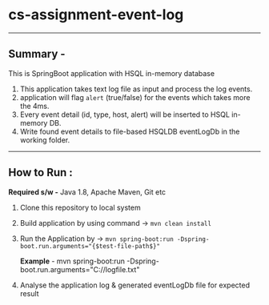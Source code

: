 # cs-assignment-event-log
-------------------------------------------------------------------------

## Summary - 

This is SpringBoot application with HSQL in-memory database

1. This application takes text log file as input and process the log events.
2. application will flag `alert` (true/false) for the events which takes more the 4ms.
3. Every event detail (id, type, host, alert) will be inserted to HSQL in-memory DB.
4. Write found event details to file-based HSQLDB eventLogDb in the working folder.

----------------------------------------------------------------------------------
## How to Run :
  
  **Required s/w -** Java 1.8, Apache Maven, Git etc

1. Clone this repository to local system 
2. Build application by using command -> `mvn clean install`
3. Run the Application by -> `mvn spring-boot:run -Dspring-boot.run.arguments="{$test-file-path$}"`

   **Example** - mvn spring-boot:run -Dspring-boot.run.arguments="C://logfile.txt"
4. Analyse the application log & generated eventLogDb file for expected result
